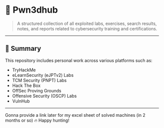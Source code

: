 # 📁 Pwn3dhub

> A structured collection of all exploited labs, exercises, search results, notes, and reports related to cybersecurity training and certifications.

---

## 📝 Summary

This repository includes personal work across various platforms such as:

- TryHackMe
- eLearnSecurity (eJPTv2) Labs
- TCM Security (PNPT) Labs
- Hack The Box
- OffSec Proving Grounds
- Offensive Security (OSCP) Labs
- VulnHub

---
Gonna provide a link later for my excel sheet of solved machines (in 2 months or so)
🔥 Happy hunting!




